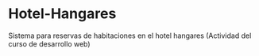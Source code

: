 # Hotel-Hangares
Sistema para reservas de habitaciones en el hotel hangares (Actividad del curso de desarrollo web)
